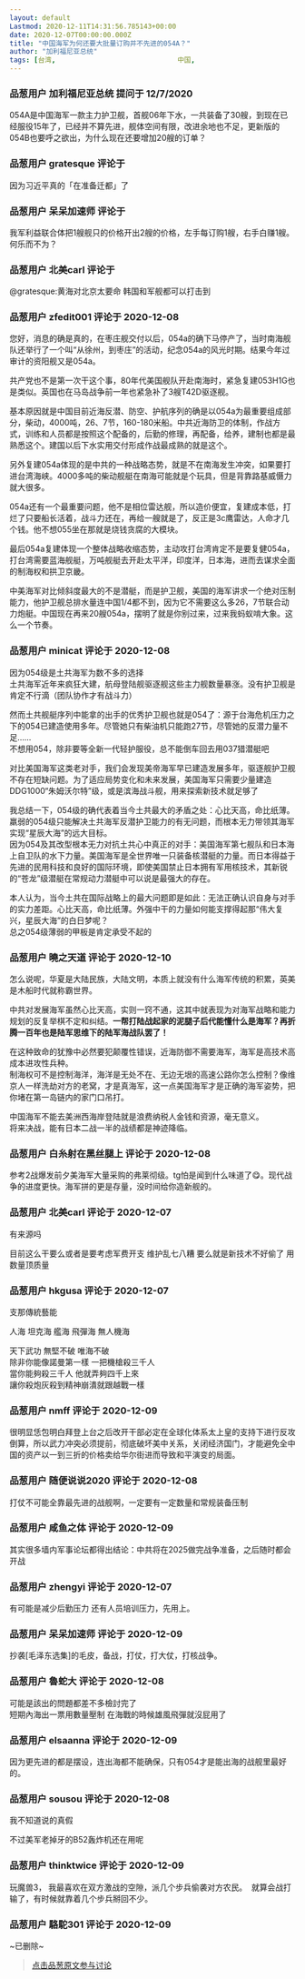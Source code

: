 ```yaml
---
layout: default
Lastmod: 2020-12-11T14:31:56.785143+00:00
date: 2020-12-07T00:00:00.000Z
title: "中国海军为何还要大批量订购并不先进的054A？"
author: "加利福尼亚总统"
tags: [台湾,								中国,								军事,								海军]
---
```



### 品葱用户 **加利福尼亚总统** 提问于 12/7/2020
    
054A是中国海军一款主力护卫舰，首舰06年下水，一共装备了30艘，到现在已经服役15年了，已经并不算先进，舰体空间有限，改进余地也不足，更新版的054B也要呼之欲出，为什么现在还要增加20艘的订单？
    
                

### 品葱用户 **gratesque** 评论于 
        
因为习近平真的「在准备迁都」了
        
                

### 品葱用户 **呆呆加速师** 评论于 
        
我军利益联合体把1艘舰只的价格开出2艘的价格，左手每订购1艘，右手白赚1艘。何乐而不为？
        
                

### 品葱用户 **北美carl** 评论于 
        
@gratesque:黄海对北京太要命 韩国和军舰都可以打击到
        
                

### 品葱用户 **zfedit001** 评论于 2020-12-08
        
您好，消息的确是真的，在枣庄舰交付以后，054a的确下马停产了，当时南海舰队还举行了一个叫“从徐州，到枣庄”的活动，纪念054a的风光时期。结果今年过审计的资阳舰又是054a。  
  
共产党也不是第一次干这个事，80年代美国舰队开赴南海时，紧急复建053H1G也是类似。英国也在马岛战争前一年也紧急补了3艘T42D驱逐舰。  
  
基本原因就是中国目前近海反潜、防空、护航序列的确是以054a为最重要组成部分，柴动，4000吨，26、7节，160-180米船。中共近海防卫的体制，作战方式，训练和人员都是按照这个配备的，后勤的修理，再配备，给养，建制也都是最熟悉这个。建国以后下水实用交付形成作战最成熟的就是这个。  
  
另外复建054a体现的是中共的一种战略态势，就是不在南海发生冲突，如果要打进台湾海峡。4000多吨的柴动舰艇在南海可能就是个玩具，但是背靠路基威慑力就大很多。  
  
054a还有一个最重要问题，他不是相位雷达舰，所以造价便宜，复建成本低，打烂了只要船长活着，战斗力还在，再给一艘就是了，反正是3c鹰雷达，人命才几个钱。他不想055坐在那就是烧钱贪腐的大模块。  
  
最后054a复建体现一个整体战略收缩态势，主动攻打台湾肯定不是要复健054a，打台湾需要蓝海舰艇，万吨舰艇去开赴太平洋，印度洋，日本海，进而去谋求全面的制海权和拱卫京畿。  
  
中美海军对比倾斜度最大的不是潜艇，而是护卫舰，美国的海军讲求一个绝对压制能力，他护卫舰总排水量连中国1/4都不到，因为它不需要这么多26，7节联合动力炮艇。中国现在再来20艘054a，摆明了就是你别过来，过来我蚂蚁啃大象。这么一个节奏。
        
                

### 品葱用户 **minicat** 评论于 2020-12-08
        
因为054级是土共海军为数不多的选择  
土共海军近年来疯狂大建，航母登陆舰驱逐舰这些主力舰数量暴涨。没有护卫舰是肯定不行滴（团队协作才有战斗力）  
  
然而土共舰艇序列中能拿的出手的优秀护卫舰也就是054了：源于台海危机压力之下的054已建造使用多年。尽管她只有柴油机只能跑27节，尽管她的反潜力量不足……  
不想用054，除非要等全新一代轻护服役，总不能倒车回去用037猎潜艇吧  
  
对比美国海军这类老对手，我们会发现美帝海军早已建造发展多年，驱逐舰护卫舰不存在短缺问题。为了适应局势变化和未来发展，美国海军只需要少量建造DDG1000“朱姆沃尔特”级，或是滨海战斗舰，用来探索新技术就足够了  
  
我总结一下，054级的确代表着当今土共最大的矛盾之处：心比天高，命比纸薄。羸弱的054级只能解决土共海军反潜护卫能力的有无问题，而根本无力带领其海军实现“星辰大海”的远大目标。  
因为054及其改型根本无力对抗土共心中真正的对手：美国海军第七舰队和日本海上自卫队的水下力量。美国海军是全世界唯一只装备核潜艇的力量。而日本得益于先进的民用科技和良好的国际环境，即使美国禁止日本拥有军用核技术，其新锐的“苍龙”级潜艇在常规动力潜艇中可以说是最强大的存在。  
  
本人认为，当今土共在国际战略上的最大问题即是如此：无法正确认识自身与对手的实力差距。心比天高，命比纸薄。外强中干的力量如何能支撑得起那“伟大复兴，星辰大海”的白日梦呢？  
总之054级薄弱的甲板是肯定承受不起的
        
                

### 品葱用户 **曉之天道** 评论于 2020-12-10
        
怎么说呢，华夏是大陆民族，大陆文明，本质上就没有什么海军传统的积累，英美是木船时代就称霸世界。  
  
中共对发展海军虽然心比天高，实则一窍不通，这其中就表现为对海军战略和能力规划的反复举棋不定和纠结。**一帮打陆战起家的泥腿子后代能懂什么是海军？再折腾一百年也是陆军思维下的陆军海战队罢了！**  
  
在这种致命的犹豫中必然要犯颠覆性错误，近海防御不需要海军，海军是高技术高成本进攻性兵种。  
制海权可不是控制海洋，海洋是无处不在、无边无垠的高速公路你怎么控制？像维京人一样洗劫对方的老窝，才是真海军，这一点美国海军才是正确的海军姿势，把你堵在第一岛链内的家门口吊打。  
  
中国海军不能去美洲西海岸登陆就是浪费纳税人金钱和资源，毫无意义。  
将来决战，能有日本二战一半的战绩都是神迹降临。
        
                

### 品葱用户 **白糸射在黑丝腿上** 评论于 2020-12-08
        
参考2战爆发前夕美海军大量采购的弗莱彻级。tg怕是闻到什么味道了😋。现代战争的进度更快。海军拼的更是存量，没时间给你造新舰的。
        
                

### 品葱用户 **北美carl** 评论于 2020-12-07
        
有来源吗  
  
目前这么干要么或者是要考虑军费开支 维护乱七八糟 要么就是新技术不好偷了 用数量顶质量
        
                

### 品葱用户 **hkgusa** 评论于 2020-12-07
        
支那傳統藝能  
  
人海 坦克海 艦海 飛彈海 無人機海  
  
天下武功 無堅不破 唯海不破  
除非你能像諾曼第一樣 一把機槍殺三千人  
當你能夠殺三千人 他就弄夠四千上來  
讓你殺炮灰殺到精神崩潰就跟越戰一樣
        
                

### 品葱用户 **nmff** 评论于 2020-12-09
        
很明显恁包明白拜登上台之后改开干部必定在全球化体系太上皇的支持下进行反攻倒算，所以武力冲突必须提前，彻底破坏美中关系，关闭经济国门，才能避免全中国的资产以一到三折的价格卖给华尔街进而导致和平演变的局面。
        
                

### 品葱用户 **随便说说2020** 评论于 2020-12-08
        
打仗不可能全靠最先进的战舰啊，一定要有一定数量和常规装备压制
        
                

### 品葱用户 **咸鱼之体** 评论于 2020-12-09
        
其实很多墙内军事论坛都得出结论：中共将在2025做完战争准备，之后随时都会开战
        
                

### 品葱用户 **zhengyi** 评论于 2020-12-07
        
有可能是减少后勤压力 还有人员培训压力，先用上。
        
                

### 品葱用户 **呆呆加速师** 评论于 2020-12-09
        
抄袭\[毛泽东选集\]的毛皮，备战，打仗，打大仗，打核战争。
        
                

### 品葱用户 **魯蛇大** 评论于 2020-12-08
        
可能是該出的問題都差不多檢討完了   
短期內海出一票用數量壓制 在海戰的時候雄風飛彈就沒屁用了
        
                

### 品葱用户 **elsaanna** 评论于 2020-12-09
        
因为更先进的都是摆设，连出海都不能确保，只有054才是能出海的战舰里最好的。
        
                

### 品葱用户 **sousou** 评论于 2020-12-08
        
我不知道说的真假  
  
不过美军老掉牙的B52轰炸机还在用呢
        
                

### 品葱用户 **thinktwice** 评论于 2020-12-09
        
玩魔兽3， 我最喜欢在双方激战的空隙，派几个步兵偷袭对方农民。  就算会战打输了，有时候就靠着几个步兵掰回不少。
        
                

### 品葱用户 **駱駝301** 评论于 2020-12-09
        
~已删除~
        
                





> [点击品葱原文参与讨论](https://pincong.rocks/question/34345)

